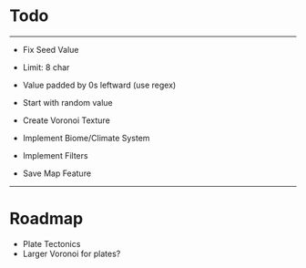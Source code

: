 # Todo
---
- Fix Seed Value
 - Limit: 8 char
 - Value padded by 0s leftward (use regex)
 - Start with random value

- Create Voronoi Texture
- Implement Biome/Climate System

- Implement Filters

- Save Map Feature
---
# Roadmap
- Plate Tectonics
 - Larger Voronoi for plates?